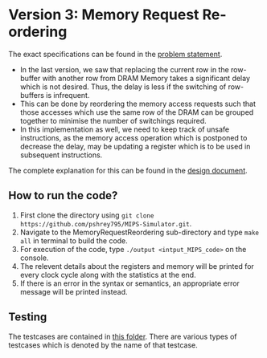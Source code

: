 Version 3: Memory Request Re-ordering
===

The exact specifications can be found in the [problem statement](https://github.com/pshrey795/MIPS-Simulator/blob/main/MemoryRequestReordering/Statement.pdf).

* In the last version, we saw that replacing the current row in the row-buffer with another row from DRAM Memory takes a significant delay which is not desired. Thus, the delay is less if the switching of row-buffers is infrequent.
* This can be done by reordering the memory access requests such that those accesses which use the same row of the DRAM can be grouped together to minimise the number of switchings required. 
* In this implementation as well, we need to keep track of unsafe instructions, as the memory access operation which is postponed to decrease the delay, may be updating a register which is to be used in subsequent instructions.

The complete explanation for this can be found in the [design document](https://github.com/pshrey795/MIPS-Simulator/blob/main/MemoryRequestReordering/Design.pdf).

How to run the code?
---

1. First clone the directory using `git clone https://github.com/pshrey795/MIPS-Simulator.git`.
2. Navigate to the MemoryRequestReordering sub-directory and type `make all` in terminal to build the code.
3. For execution of the code, type `./output <intput_MIPS_code>` on the console.
4. The relevent details about the registers and memory will be printed for every clock cycle along with the statistics at the end.
5. If there is an error in the syntax or semantics, an appropriate error message will be printed instead.

Testing
---

The testcases are contained in [this folder](https://github.com/pshrey795/MIPS-Simulator/tree/main/MemoryRequestReordering/Testcases). There are various types of testcases which is denoted by the name of that testcase.